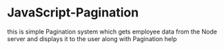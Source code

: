 # JavaScript-Pagination
this is simple Pagination system which gets employee data from the Node server and displays it to the user along with Pagination help
